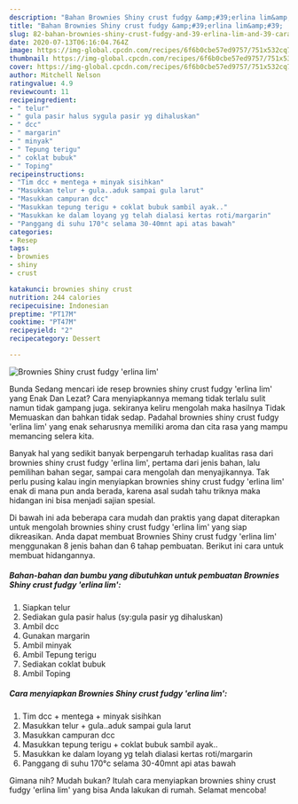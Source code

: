 ```yaml
---
description: "Bahan Brownies Shiny crust fudgy &amp;#39;erlina lim&amp;#39; | Cara Masak Brownies Shiny crust fudgy &amp;#39;erlina lim&amp;#39; Yang Bisa Manjain Lidah"
title: "Bahan Brownies Shiny crust fudgy &amp;#39;erlina lim&amp;#39; | Cara Masak Brownies Shiny crust fudgy &amp;#39;erlina lim&amp;#39; Yang Bisa Manjain Lidah"
slug: 82-bahan-brownies-shiny-crust-fudgy-and-39-erlina-lim-and-39-cara-masak-brownies-shiny-crust-fudgy-and-39-erlina-lim-and-39-yang-bisa-manjain-lidah
date: 2020-07-13T06:16:04.764Z
image: https://img-global.cpcdn.com/recipes/6f6b0cbe57ed9757/751x532cq70/brownies-shiny-crust-fudgy-erlina-lim-foto-resep-utama.jpg
thumbnail: https://img-global.cpcdn.com/recipes/6f6b0cbe57ed9757/751x532cq70/brownies-shiny-crust-fudgy-erlina-lim-foto-resep-utama.jpg
cover: https://img-global.cpcdn.com/recipes/6f6b0cbe57ed9757/751x532cq70/brownies-shiny-crust-fudgy-erlina-lim-foto-resep-utama.jpg
author: Mitchell Nelson
ratingvalue: 4.9
reviewcount: 11
recipeingredient:
- " telur"
- " gula pasir halus sygula pasir yg dihaluskan"
- " dcc"
- " margarin"
- " minyak"
- " Tepung terigu"
- " coklat bubuk"
- " Toping"
recipeinstructions:
- "Tim dcc + mentega + minyak sisihkan"
- "Masukkan telur + gula..aduk sampai gula larut"
- "Masukkan campuran dcc"
- "Masukkan tepung terigu + coklat bubuk sambil ayak.."
- "Masukkan ke dalam loyang yg telah dialasi kertas roti/margarin"
- "Panggang di suhu 170°c selama 30-40mnt api atas bawah"
categories:
- Resep
tags:
- brownies
- shiny
- crust

katakunci: brownies shiny crust 
nutrition: 244 calories
recipecuisine: Indonesian
preptime: "PT17M"
cooktime: "PT47M"
recipeyield: "2"
recipecategory: Dessert

---
```



![Brownies Shiny crust fudgy &#39;erlina lim&#39;](https://img-global.cpcdn.com/recipes/6f6b0cbe57ed9757/751x532cq70/brownies-shiny-crust-fudgy-erlina-lim-foto-resep-utama.jpg)

Bunda Sedang mencari ide resep brownies shiny crust fudgy &#39;erlina lim&#39; yang Enak Dan Lezat? Cara menyiapkannya memang tidak terlalu sulit namun tidak gampang juga. sekiranya keliru mengolah maka hasilnya Tidak Memuaskan dan bahkan tidak sedap. Padahal brownies shiny crust fudgy &#39;erlina lim&#39; yang enak seharusnya memiliki aroma dan cita rasa yang mampu memancing selera kita.

Banyak hal yang sedikit banyak berpengaruh terhadap kualitas rasa dari brownies shiny crust fudgy &#39;erlina lim&#39;, pertama dari jenis bahan, lalu pemilihan bahan segar, sampai cara mengolah dan menyajikannya. Tak perlu pusing kalau ingin menyiapkan brownies shiny crust fudgy &#39;erlina lim&#39; enak di mana pun anda berada, karena asal sudah tahu triknya maka hidangan ini bisa menjadi sajian spesial.




Di bawah ini ada beberapa cara mudah dan praktis yang dapat diterapkan untuk mengolah brownies shiny crust fudgy &#39;erlina lim&#39; yang siap dikreasikan. Anda dapat membuat Brownies Shiny crust fudgy &#39;erlina lim&#39; menggunakan 8 jenis bahan dan 6 tahap pembuatan. Berikut ini cara untuk membuat hidangannya.

<!--inarticleads1-->

##### Bahan-bahan dan bumbu yang dibutuhkan untuk pembuatan Brownies Shiny crust fudgy &#39;erlina lim&#39;:

1. Siapkan  telur
1. Sediakan  gula pasir halus (sy:gula pasir yg dihaluskan)
1. Ambil  dcc
1. Gunakan  margarin
1. Ambil  minyak
1. Ambil  Tepung terigu
1. Sediakan  coklat bubuk
1. Ambil  Toping




<!--inarticleads2-->

##### Cara menyiapkan Brownies Shiny crust fudgy &#39;erlina lim&#39;:

1. Tim dcc + mentega + minyak sisihkan
1. Masukkan telur + gula..aduk sampai gula larut
1. Masukkan campuran dcc
1. Masukkan tepung terigu + coklat bubuk sambil ayak..
1. Masukkan ke dalam loyang yg telah dialasi kertas roti/margarin
1. Panggang di suhu 170°c selama 30-40mnt api atas bawah




Gimana nih? Mudah bukan? Itulah cara menyiapkan brownies shiny crust fudgy &#39;erlina lim&#39; yang bisa Anda lakukan di rumah. Selamat mencoba!
